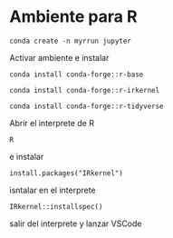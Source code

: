 # Ambiente para R

```termina
conda create -n myrrun jupyter
```

Activar ambiente e instalar

```terminar
conda install conda-forge::r-base
```

```terminal
conda install conda-forge::r-irkernel
```

```terminal
conda install conda-forge::r-tidyverse
```

Abrir el interprete de R
```terminal
R
```

e instalar

```
install.packages("IRkernel")
```

isntalar en el interprete

```
IRkernel::installspec()
```
salir del interprete y lanzar VSCode

